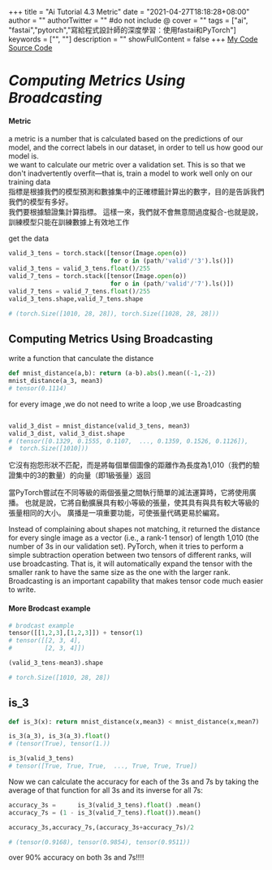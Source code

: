 +++
title = "Ai Tutorial 4.3 Metric"
date = "2021-04-27T18:18:28+08:00"
author = ""
authorTwitter = "" #do not include @
cover = ""
tags = ["ai", "fastai","pytorch","寫給程式設計師的深度學習：使用fastai和PyTorch"]
keywords = ["", ""]
description = ""
showFullContent = false
+++
[My Code](https://colab.research.google.com/drive/1rMfM4H92wklMLDydjnChmJMHoJ3OS6SL?usp=sharing)
[Source Code](https://colab.research.google.com/github/fastai/fastbook/blob/master/04_mnist_basics.ipynb)
# _Computing Metrics Using Broadcasting_

#### Metric

 a metric is a number that is calculated based on the predictions of our model, and the correct labels in our dataset, in order to tell us how good our model is.  
 we want to calculate our metric over a validation set. This is so that we don't inadvertently overfit—that is, train a model to work well only on our training data  
 指標是根據我們的模型預測和數據集中的正確標籤計算出的數字，目的是告訴我們我們的模型有多好。  
  我們要根據驗證集計算指標。 這樣一來，我們就不會無意間過度擬合-也就是說，訓練模型只能在訓練數據上有效地工作

get the data

```py
valid_3_tens = torch.stack([tensor(Image.open(o)) 
                            for o in (path/'valid'/'3').ls()])
valid_3_tens = valid_3_tens.float()/255
valid_7_tens = torch.stack([tensor(Image.open(o)) 
                            for o in (path/'valid'/'7').ls()])
valid_7_tens = valid_7_tens.float()/255
valid_3_tens.shape,valid_7_tens.shape

# (torch.Size([1010, 28, 28]), torch.Size([1028, 28, 28]))
```

## Computing Metrics Using Broadcasting

write a function that canculate the distance

```py
def mnist_distance(a,b): return (a-b).abs().mean((-1,-2))
mnist_distance(a_3, mean3)
# tensor(0.1114)
```

for every image ,we do not need to write a loop ,we use Broadcasting

```py

valid_3_dist = mnist_distance(valid_3_tens, mean3)
valid_3_dist, valid_3_dist.shape
# (tensor([0.1329, 0.1555, 0.1107,  ..., 0.1359, 0.1526, 0.1126]),
#  torch.Size([1010]))
```

它沒有抱怨形狀不匹配，而是將每個單個圖像的距離作為長度為1,010（我們的驗證集中的3的數量）的向量（即1級張量）返回

當PyTorch嘗試在不同等級的兩個張量之間執行簡單的減法運算時，它將使用廣播。 也就是說，它將自動擴展具有較小等級的張量，使其具有與具有較大等級的張量相同的大小。 廣播是一項重要功能，可使張量代碼更易於編寫。

Instead of complaining about shapes not matching, it returned the distance for every single image as a vector (i.e., a rank-1 tensor) of length 1,010 (the number of 3s in our validation set).
 PyTorch, when it tries to perform a simple subtraction operation between two tensors of different ranks, will use broadcasting. That is, it will automatically expand the tensor with the smaller rank to have the same size as the one with the larger rank. Broadcasting is an important capability that makes tensor code much easier to write.

#### More Brodcast example

```py
# brodcast example
tensor([[1,2,3],[1,2,3]]) + tensor(1)
# tensor([[2, 3, 4],
#         [2, 3, 4]])
```

```py
(valid_3_tens-mean3).shape

# torch.Size([1010, 28, 28])
```

## is_3

```py
def is_3(x): return mnist_distance(x,mean3) < mnist_distance(x,mean7)
```

```py
is_3(a_3), is_3(a_3).float()
# (tensor(True), tensor(1.))
```

```py
is_3(valid_3_tens)
# tensor([True, True, True,  ..., True, True, True])
```

Now we can calculate the accuracy for each of the 3s and 7s by taking the average of that function for all 3s and its inverse for all 7s:

```py
accuracy_3s =      is_3(valid_3_tens).float() .mean()
accuracy_7s = (1 - is_3(valid_7_tens).float()).mean()

accuracy_3s,accuracy_7s,(accuracy_3s+accuracy_7s)/2

# (tensor(0.9168), tensor(0.9854), tensor(0.9511))
```

 over 90% accuracy on both 3s and 7s!!!!
